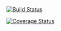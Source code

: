 [![Build Status](https://travis-ci.org/BizzoTech/kunafa-client.svg?branch=master)](https://travis-ci.org/BizzoTech/kunafa-client)

[![Coverage Status](https://coveralls.io/repos/github/BizzoTech/kunafa-client/badge.svg?branch=master)](https://coveralls.io/github/BizzoTech/kunafa-client?branch=master)
